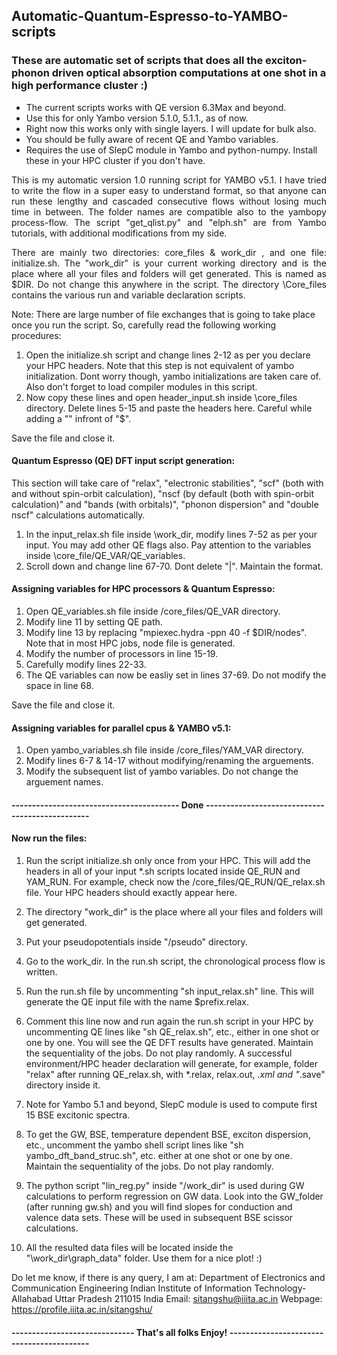 ## Automatic-Quantum-Espresso-to-YAMBO-scripts
### These are automatic set of scripts that does all the exciton-phonon driven optical absorption computations at one shot in a high performance cluster :)
- The current scripts works with QE version 6.3Max and beyond.
- Use this for only Yambo version 5.1.0, 5.1.1., as of now.
- Right now this works only with single layers. I will update for bulk also.
- You should be fully aware of recent QE and Yambo variables. 
- Requires the use of SlepC module in Yambo and python-numpy. Install these in your HPC cluster if you don't have.

<p style='text-align: justify;'>This is my automatic version 1.0 running script for YAMBO v5.1. I have tried to write the flow in a super easy to understand format, so that anyone can run these lengthy and cascaded consecutive flows without losing much time in between. The folder names are compatible also to the yambopy process-flow. The script "get_qlist.py" and "elph.sh" are from Yambo tutorials, with additional modifications from my side.</p>

<p style='text-align: justify;'>There are mainly two directories: core_files & work_dir , and one file: initialize.sh. The "work_dir" is your current working directory and is the place where all your files and folders will get generated. This is named as $DIR. Do not change this anywhere in the script. The directory \Core_files contains the various run and variable declaration scripts. 

Note: There are large number of file exchanges that is going to take place once you run the script. So, carefully read the following working procedures:</p>  

1. Open the initialize.sh script and change lines 2-12 as per you declare your HPC headers. Note that this step is not equivalent of yambo initialization. Dont worry though, yambo initializations are taken care of. Also don't forget to load compiler modules in this script.
2. Now copy these lines and open header_input.sh inside \core_files directory. Delete lines 5-15 and paste the headers here. Careful while adding a "\" infront of "$". 

Save the file and close it.

#### Quantum Espresso (QE) DFT input script generation: 
This section will take care of "relax", "electronic stabilities", "scf" (both with and without spin-orbit calculation), "nscf (by default (both with spin-orbit calculation)" and "bands (with orbitals)", "phonon dispersion" and "double nscf" calculations automatically.

1. In the input_relax.sh file inside \work_dir, modify lines 7-52 as per your input. You may add other QE flags also. Pay attention to the variables inside \core_file/QE_VAR/QE_variables.
2. Scroll down and change line 67-70. Dont delete "|". Maintain the format.

#### Assigning variables for HPC processors & Quantum Espresso:

1. Open QE_variables.sh file inside /core_files/QE_VAR directory.
2. Modify line 11 by setting QE path.
3. Modify line 13 by replacing "mpiexec.hydra -ppn 40 -f $DIR/nodes". Note that in most HPC jobs, node file is generated.
4. Modify the number of processors in line 15-19.
5. Carefully modify lines 22-33.
6. The QE variables can now be easliy set in lines 37-69. Do not modify the space in line 68. 

Save the file and close it.

#### Assigning variables for parallel cpus & YAMBO v5.1:

1. Open yambo_variables.sh file inside /core_files/YAM_VAR directory.
2. Modify lines 6-7 & 14-17 without modifying/renaming the arguements.
3. Modify the subsequent list of yambo variables. Do not change the arguement names.

#### ----------------------------------------- Done ------------------------------------------------

#### Now run the files:

1. Run the script initialize.sh only once from your HPC. This will add the headers in all of your input *.sh scripts located inside QE_RUN and YAM_RUN. For example, check now the /core_files/QE_RUN/QE_relax.sh file. Your HPC headers should exactly appear here.
2. The directory "work_dir" is the place where all your files and folders will get generated. 
3. Put your pseudopotentials inside "/pseudo" directory.
4. Go to the work_dir. In the run.sh script, the chronological process flow is written. 
5. Run the run.sh file by uncommenting "sh input_relax.sh" line. This will generate the QE input file with the name $prefix.relax.
6. Comment this line now and run again the run.sh script in your HPC by uncommenting QE lines like "sh QE_relax.sh", etc., either in one shot or one by one. You will see the QE DFT results have generated. Maintain the sequentiality of the jobs. Do not play randomly. A successful environment/HPC header declaration will generate, for example, folder "relax" after running QE_relax.sh, with *.relax, relax.out, *.xml and "*.save" directory inside it.

7. Note for Yambo 5.1 and beyond, SlepC module is used to compute first 15 BSE excitonic spectra. 
8. To get the GW, BSE, temperature dependent BSE, exciton dispersion, etc., uncomment the yambo shell script lines like "sh yambo_dft_band_struc.sh", etc. either at one shot or one by one. Maintain the sequentiality of the jobs. Do not play randomly.
9. The python script "lin_reg.py" inside "/work_dir" is used during GW calculations to perform regression on GW data. Look into the GW_folder (after running gw.sh) and you will find slopes for conduction and valence data sets. These will be used in subsequent BSE scissor calculations.
10. All the resulted data files will be located inside the "\work_dir\graph_data\" folder. Use them for a nice plot! :) 



Do let me know, if there is any query, I am at: 
  Department of Electronics and Communication Engineering
  Indian Institute of Information Technology-Allahabad
  Uttar Pradesh 211015
  India
  Email: sitangshu@iiita.ac.in 
  Webpage: https://profile.iiita.ac.in/sitangshu/


#### ------------------------------ That's all folks Enjoy! ------------------------------------------
